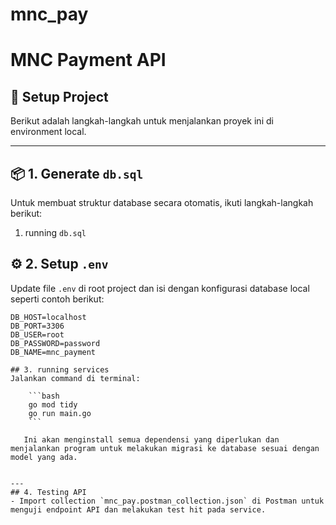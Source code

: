 # mnc_pay

# MNC Payment API

## 🚀 Setup Project

Berikut adalah langkah-langkah untuk menjalankan proyek ini di environment local.

---

## 📦 1. Generate `db.sql`

Untuk membuat struktur database secara otomatis, ikuti langkah-langkah berikut:
1. running `db.sql`

## ⚙️ 2. Setup `.env`

Update file `.env` di root project dan isi dengan konfigurasi database local seperti contoh berikut:

```env
DB_HOST=localhost
DB_PORT=3306
DB_USER=root
DB_PASSWORD=password
DB_NAME=mnc_payment

## 3. running services
Jalankan command di terminal:

    ```bash
    go mod tidy
    go run main.go
    ```

   Ini akan menginstall semua dependensi yang diperlukan dan menjalankan program untuk melakukan migrasi ke database sesuai dengan model yang ada.


---
## 4. Testing API
- Import collection `mnc_pay.postman_collection.json` di Postman untuk menguji endpoint API dan melakukan test hit pada service.

